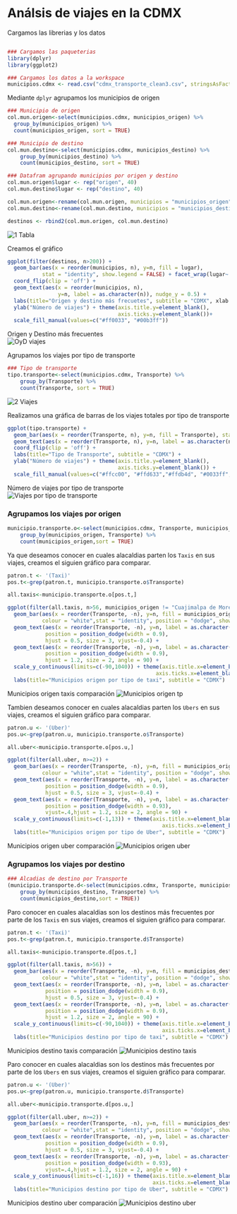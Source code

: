 # Análsis de viajes en la CDMX

Cargamos las librerias y los datos
```R

### Cargamos las paqueterias
library(dplyr)
library(ggplot2)

### Cargamos los datos a la workspace
municipios.cdmx <- read.csv("cdmx_transporte_clean3.csv", stringsAsFactors=T)

```
Mediante ```dplyr``` agrupamos los municipios de origen 

```R
### Municipio de origen
col.mun.origen<-select(municipios.cdmx, municipios_origen) %>% 
  group_by(municipios_origen) %>%
  count(municipios_origen, sort = TRUE)

### Municipio de destino
col.mun.destino<-select(municipios.cdmx, municipios_destino) %>% 
    group_by(municipios_destino) %>%
    count(municipios_destino, sort = TRUE)

### Datafram agrupando municipios por origen y destino
col.mun.origen$lugar <- rep("origen", 40)
col.mun.destino$lugar <- rep("destino", 40)

col.mun.origen<-rename(col.mun.origen, municipios = "municipios_origen")
col.mun.destino<-rename(col.mun.destino, municipios = "municipios_destino")

destinos <- rbind2(col.mun.origen, col.mun.destino)
```
![1 Tabla](https://user-images.githubusercontent.com/71915068/107163646-5fd54c80-6970-11eb-8525-9508db7897e6.PNG)

Creamos el gráfico
```R
ggplot(filter(destinos, n>200)) +
  geom_bar(aes(x = reorder(municipios, n), y=n, fill = lugar), 
           stat = "identity", show.legend = FALSE) + facet_wrap(lugar~., scales = "free_y") +
  coord_flip(clip = 'off') + 
  geom_text(aes(x = reorder(municipios, n), 
                y=n, label = as.character(n)), nudge_y = 0.5) +
  labs(title="Origen y destino más frecuetes", subtitle = "CDMX", xlab ) +
  ylab("Número de viajes") + theme(axis.title.y=element_blank(),
                                   axis.ticks.y=element_blank())+
  scale_fill_manual(values=c("#ff0033", "#00b3ff")) 
```

Origen y Destino más frecuentes\
![OyD viajes](https://user-images.githubusercontent.com/71915068/107141306-79818000-68ed-11eb-892c-3a14ca5ff60d.png)

Agrupamos los viajes por tipo de transporte
```R
### Tipo de transporte
tipo.transporte<-select(municipios.cdmx, Transporte) %>% 
    group_by(Transporte) %>%
    count(Transporte, sort = TRUE)
```
![2 Viajes](https://user-images.githubusercontent.com/71915068/107164041-a461e780-6972-11eb-87b6-481b44a9b198.PNG)

Realizamos una gráfica de barras de los viajes totales por tipo de transporte
```R
ggplot(tipo.transporte) +
  geom_bar(aes(x = reorder(Transporte, n), y=n, fill = Transporte), stat = "identity", show.legend = FALSE) +
  geom_text(aes(x = reorder(Transporte, n), y=n, label = as.character(n)), nudge_y = 120) +
  coord_flip(clip = 'off') +
  labs(title="Tipo de Transporte", subtitle = "CDMX") +
  ylab("Número de viajes") + theme(axis.title.y=element_blank(),
                                   axis.ticks.y=element_blank()) +
  scale_fill_manual(values=c("#ffcc00", "#ffd633","#ffdb4d", "#0033ff","#ff0033","#000000","#262626"))
```
 Número de viajes por tipo de transporte\
![Viajes por tipo de transporte](https://user-images.githubusercontent.com/71915068/107141339-b483b380-68ed-11eb-9a84-4768618ce766.png)


### Agrupamos los viajes por origen
```R
municipio.transporte.o<-select(municipios.cdmx, Transporte, municipios_origen) %>% 
    group_by(municipios_origen, Transporte) %>%
    count(municipios_origen,sort = TRUE)
```
Ya que deseamos conocer en cuales alacaldias parten los ```Taxis``` en sus viajes, creamos el siguien gráfico para comparar.

```R
patron.t <- '(Taxi)'
pos.t<-grep(patron.t, municipio.transporte.o$Transporte)

all.taxis<-municipio.transporte.o[pos.t,]
```

```R
ggplot(filter(all.taxis, n>56, municipios_origen != "Cuajimalpa de Morelos")) +
  geom_bar(aes(x = reorder(Transporte, -n), y=n, fill = municipios_origen, group= municipios_origen),
           colour = "white",stat = "identity", position = "dodge", show.legend = FALSE) +
  geom_text(aes(x = reorder(Transporte, -n), y=n, label = as.character(n), group = municipios_origen),
            position = position_dodge(width = 0.9),
            hjust = 0.5, size = 3, vjust=-0.4) +
  geom_text(aes(x = reorder(Transporte, -n), y=n, label = as.character(municipios_origen), group = municipios_origen),
            position = position_dodge(width = 0.9),
            hjust = 1.2, size = 2, angle = 90) +
  scale_y_continuous(limits=c(-90,1040)) + theme(axis.title.x=element_blank(),
                                               axis.ticks.x=element_blank()) + ylab("Número de viajes") +
  labs(title="Municipios origen por tipo de taxi", subtitle = "CDMX")
```
Municipios origen taxis comparación
![Municipios origen tp](https://user-images.githubusercontent.com/71915068/107161718-37dfec00-6964-11eb-9059-e5bf63a00ae3.png)

Tambien deseamos conocer en cuales alacaldias parten los ```Ubers``` en sus viajes, creamos el siguien gráfico para comparar.
```R
patron.u <- '(Uber)'
pos.u<-grep(patron.u, municipio.transporte.o$Transporte)

all.uber<-municipio.transporte.o[pos.u,]
```

```R
ggplot(filter(all.uber, n>=2)) +
  geom_bar(aes(x = reorder(Transporte, -n), y=n, fill = municipios_origen, group= municipios_origen),
           colour = "white",stat = "identity", position = "dodge", show.legend = FALSE) +
  geom_text(aes(x = reorder(Transporte, -n), y=n, label = as.character(n), group = municipios_origen),
            position = position_dodge(width = 0.9),
            hjust = 0.5, size = 3, vjust=-0.4) +
  geom_text(aes(x = reorder(Transporte, -n), y=n, label = as.character(municipios_origen), group = municipios_origen),
            position = position_dodge(width = 0.93),
            vjust=.4,hjust = 1.2, size = 2, angle = 90) +
  scale_y_continuous(limits=c(-1,13)) + theme(axis.title.x=element_blank(),
                                                 axis.ticks.x=element_blank()) + ylab("Número de viajes") +
  labs(title="Municipios origen por tipo de Uber", subtitle = "CDMX")

```
Municipios origen uber comparación
![Municipios origen uber](https://user-images.githubusercontent.com/71915068/107161921-7d50e900-6965-11eb-8b4a-6d0da89c4ada.png)


### Agrupamos los viajes por destino
```R
### Alcadias de destino por Transporte
(municipio.transporte.d<-select(municipios.cdmx, Transporte, municipios_destino) %>% 
    group_by(municipios_destino, Transporte) %>%
    count(municipios_destino,sort = TRUE))

```
Paro conocer en cuales alacaldias son los destinos más frecuentes por parte de los ```Taxis``` en sus viajes, creamos el siguien gráfico para comparar.

```R
patron.t <- '(Taxi)'
pos.t<-grep(patron.t, municipio.transporte.d$Transporte)

all.taxis<-municipio.transporte.d[pos.t,]
```
```R
ggplot(filter(all.taxis, n>56)) +
  geom_bar(aes(x = reorder(Transporte, -n), y=n, fill = municipios_destino, group= municipios_destino),
           colour = "white",stat = "identity", position = "dodge", show.legend = FALSE) +
  geom_text(aes(x = reorder(Transporte, -n), y=n, label = as.character(n), group = municipios_destino),
            position = position_dodge(width = 0.9),
            hjust = 0.5, size = 3, vjust=-0.4) +
  geom_text(aes(x = reorder(Transporte, -n), y=n, label = as.character(municipios_destino), group = municipios_destino),
            position = position_dodge(width = 0.9),
            hjust = 1.2, size = 2, angle = 90) +
  scale_y_continuous(limits=c(-90,1040)) + theme(axis.title.x=element_blank(),
                                                 axis.ticks.x=element_blank()) + ylab("Número de viajes") +
  labs(title="Municipios destino por tipo de taxi", subtitle = "CDMX")

```
Municipios destino taxis comparación
![Municipios destino taxis](https://user-images.githubusercontent.com/71915068/107162981-69f54c00-696c-11eb-980d-d7026c94fb93.png)


Paro conocer en cuales alacaldias son los destinos más frecuentes por parte de los ```Ubers``` en sus viajes, creamos el siguien gráfico para comparar.
```R
patron.u <- '(Uber)'
pos.u<-grep(patron.u, municipio.transporte.d$Transporte)

all.uber<-municipio.transporte.d[pos.u,]

```
```R
ggplot(filter(all.uber, n>=2)) +
  geom_bar(aes(x = reorder(Transporte, -n), y=n, fill = municipios_destino, group= municipios_destino),
           colour = "white",stat = "identity", position = "dodge", show.legend = FALSE) +
  geom_text(aes(x = reorder(Transporte, -n), y=n, label = as.character(n), group = municipios_destino),
            position = position_dodge(width = 0.9),
            hjust = 0.5, size = 3, vjust=-0.4) +
  geom_text(aes(x = reorder(Transporte, -n), y=n, label = as.character(municipios_destino), group = municipios_destino),
            position = position_dodge(width = 0.93),
            vjust=.4,hjust = 1.2, size = 2, angle = 90) +
  scale_y_continuous(limits=c(-1,16)) + theme(axis.title.x=element_blank(),
                                              axis.ticks.x=element_blank()) + ylab("Número de viajes") +
  labs(title="Municipios destino por tipo de Uber", subtitle = "CDMX")

```
Municipios destino uber comparación
![Municipios destino uber](https://user-images.githubusercontent.com/71915068/107162998-83969380-696c-11eb-9808-0b4be7d11fd7.png)
